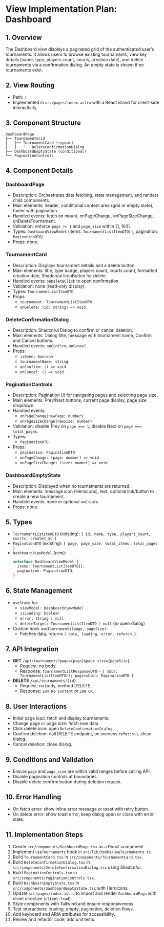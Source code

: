 # View Implementation Plan: Dashboard

## 1. Overview
The Dashboard view displays a paginated grid of the authenticated user’s tournaments. It allows users to browse existing tournaments, view key details (name, type, players count, courts, creation date), and delete tournaments via a confirmation dialog. An empty state is shown if no tournaments exist.

## 2. View Routing
- Path: `/`
- Implemented in `src/pages/index.astro` with a React island for client-side interactivity.

## 3. Component Structure
```
DashboardPage
├── TournamentGrid
│   ├── TournamentCard (repeat)
│   │   └── DeleteConfirmationDialog
├── DashboardEmptyState (conditional)
└── PaginationControls
```

## 4. Component Details

### DashboardPage
- Description: Orchestrates data fetching, state management, and renders child components.
- Main elements: header, conditional content area (grid or empty state), footer with pagination.
- Handled events: fetch on mount, onPageChange, onPageSizeChange, onDeleteTournament.
- Validation: enforce `page >= 1` and `page_size` within [1, 100].
- Types: `DashboardViewModel` (items: `TournamentListItemDTO[]`, pagination: `PaginationDTO`).
- Props: none.

### TournamentCard
- Description: Displays tournament details and a delete button.
- Main elements: title, type badge, players count, courts count, formatted creation date, Shadcn/ui IconButton for delete.
- Handled events: `onDeleteClick` to open confirmation.
- Validation: none (read-only display).
- Types: `TournamentListItemDTO`.
- Props:
  - `tournament: TournamentListItemDTO`
  - `onDelete: (id: string) => void`

### DeleteConfirmationDialog
- Description: Shadcn/ui Dialog to confirm or cancel deletion.
- Main elements: Dialog title, message with tournament name, Confirm and Cancel buttons.
- Handled events: `onConfirm`, `onCancel`.
- Props:
  - `isOpen: boolean`
  - `tournamentName: string`
  - `onConfirm: () => void`
  - `onCancel: () => void`

### PaginationControls
- Description: Pagination UI for navigating pages and selecting page size.
- Main elements: Prev/Next buttons, current page display, page size dropdown.
- Handled events:
  - `onPageChange(newPage: number)`
  - `onPageSizeChange(newSize: number)`
- Validation: disable Prev on `page === 1`, disable Next on `page === total_pages`.
- Types:
  - `PaginationDTO`.
- Props:
  - `pagination: PaginationDTO`
  - `onPageChange: (page: number) => void`
  - `onPageSizeChange: (size: number) => void`

### DashboardEmptyState
- Description: Displayed when no tournaments are returned.
- Main elements: message icon (Heroicons), text, optional link/button to create a new tournament.
- Handled events: none or optional `onCreate`.
- Props: none.

## 5. Types
- `TournamentListItemDTO` (existing): `{ id, name, type, players_count, courts, created_at }`
- `PaginationDTO` (existing): `{ page, page_size, total_items, total_pages }`
- `DashboardViewModel` (new):
  ```ts
  interface DashboardViewModel {
    items: TournamentListItemDTO[];
    pagination: PaginationDTO;
  }
  ```

## 6. State Management
- `useState` for:
  - `viewModel: DashboardViewModel`
  - `isLoading: boolean`
  - `error: string | null`
  - `deleteTarget: TournamentListItemDTO | null` (to open dialog)
- Custom hook `useTournaments(page, pageSize)`:
  - Fetches data, returns `{ data, loading, error, refetch }`.

## 7. API Integration
- **GET** `/api/tournaments?page={page}&page_size={pageSize}`
  - Request: no body.
  - Response: `TournamentListResponseDTO` = `{ data: TournamentListItemDTO[]; pagination: PaginationDTO }`
- **DELETE** `/api/tournaments/{id}`
  - Request: no body, method DELETE.
  - Response: `204 No Content` or `200 OK`.

## 8. User Interactions
- Initial page load: fetch and display tournaments.
- Change page or page size: fetch new data.
- Click delete icon: open `DeleteConfirmationDialog`.
- Confirm deletion: call DELETE endpoint, on success `refetch()`, close dialog.
- Cancel deletion: close dialog.

## 9. Conditions and Validation
- Ensure `page` and `page_size` are within valid ranges before calling API.
- Disable pagination controls at boundaries.
- Disable delete confirm button during deletion request.

## 10. Error Handling
- On fetch error: show inline error message or toast with retry button.
- On delete error: show toast error, keep dialog open or close with error state.

## 11. Implementation Steps
1. Create `src/components/DashboardPage.tsx` as a React component.
2. Implement `useTournaments` hook in `src/lib/hooks/useTournaments.ts`.
3. Build `TournamentCard.tsx` in `src/components/TournamentCard.tsx`.
4. Build `DeleteConfirmationDialog.tsx` in `src/components/DeleteConfirmationDialog.tsx` using Shadcn/ui.
5. Build `PaginationControls.tsx` in `src/components/PaginationControls.tsx`.
6. Build `DashboardEmptyState.tsx` in `src/components/DashboardEmptyState.tsx` with Heroicons.
7. Update `src/pages/index.astro` to import and render `DashboardPage` with client directive (`client:load`).
8. Style components with Tailwind and ensure responsiveness.
9. Test interactions: loading, empty, pagination, deletion flows.
10. Add keyboard and ARIA attributes for accessibility.
11. Review and refactor code, add unit tests.
